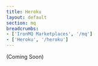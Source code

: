 ```yaml
---
title: Heroku
layout: default
section: mq
breadcrumbs:
- ['IronMQ Marketplaces', '/mq']
- ['Heroku', '/heroku']
---
```


(Coming Soon)